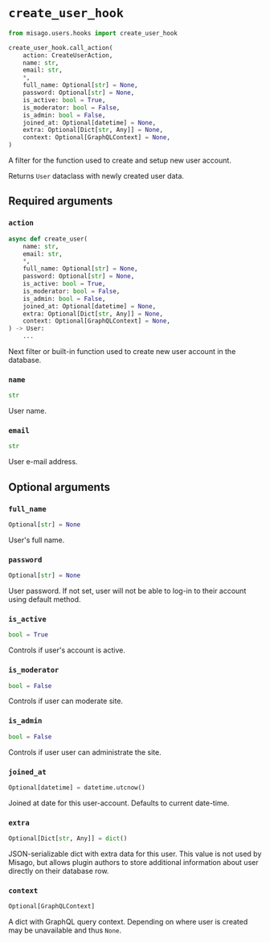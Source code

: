 # `create_user_hook`

```python
from misago.users.hooks import create_user_hook

create_user_hook.call_action(
    action: CreateUserAction,
    name: str,
    email: str,
    *,
    full_name: Optional[str] = None,
    password: Optional[str] = None,
    is_active: bool = True,
    is_moderator: bool = False,
    is_admin: bool = False,
    joined_at: Optional[datetime] = None,
    extra: Optional[Dict[str, Any]] = None,
    context: Optional[GraphQLContext] = None,
)
```

A filter for the function used to create and setup new user account.

Returns `User` dataclass with newly created user data.


## Required arguments

### `action`

```python
async def create_user(
    name: str,
    email: str,
    *,
    full_name: Optional[str] = None,
    password: Optional[str] = None,
    is_active: bool = True,
    is_moderator: bool = False,
    is_admin: bool = False,
    joined_at: Optional[datetime] = None,
    extra: Optional[Dict[str, Any]] = None,
    context: Optional[GraphQLContext] = None,
) -> User:
    ...
```

Next filter or built-in function used to create new user account in the database.


### `name`

```python
str
```

User name.


### `email`

```python
str
```

User e-mail address.


## Optional arguments

### `full_name`

```python
Optional[str] = None
```

User's full name.


### `password`

```python
Optional[str] = None
```

User password. If not set, user will not be able to log-in to their account using default method.


### `is_active`

```python
bool = True
```

Controls if user's account is active.


### `is_moderator`

```python
bool = False
```

Controls if user can moderate site.


### `is_admin`

```python
bool = False
```

Controls if user user can administrate the site.


### `joined_at`

```python
Optional[datetime] = datetime.utcnow()
```

Joined at date for this user-account. Defaults to current date-time.


### `extra`

```python
Optional[Dict[str, Any]] = dict()
```

JSON-serializable dict with extra data for this user. This value is not used by Misago, but allows plugin authors to store additional information about user directly on their database row.


### `context`

```python
Optional[GraphQLContext]
```

A dict with GraphQL query context. Depending on where user is created may be unavailable and thus `None`.